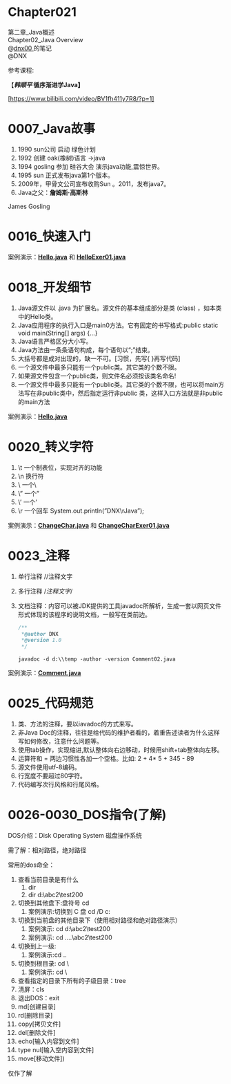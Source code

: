 # Chapter021
第二章_Java概述  
Chapter02_Java Overview  
@[dnx00  ](https://github.com/dnx00)的笔记  
@DNX

参考课程:

【***韩顺平* 循序渐进学Java】**

[https://www.bilibili.com/video/BV1fh411y7R8/?p=1]

# 0007_Java故事

1. 1990 sun公司 启动 绿色计划
2. 1992 创建 oak(橡树)语言 ->java
3. 1994 gosling 参加 硅谷大会 演示java功能,震惊世界。
4. 1995 sun 正式发布java第1个版本。
5. 2009年，甲骨文公司宣布收购Sun 。2011，发布java7。
6. Java之父：**詹姆斯·高斯林**

James Gosling

# 0016_快速入门

案例演示：**[Hello.java](https://github.com/dnx00/Notes_on_the_Course_of_Han_Shunping_Gradually_Learning_Java/blob/main/Chapter02_Java%E6%A6%82%E8%BF%B0/0016_%E5%BF%AB%E9%80%9F%E5%85%A5%E9%97%A8/Hello.java)** 和 **[HelloExer01.java](https://github.com/dnx00/Notes_on_the_Course_of_Han_Shunping_Gradually_Learning_Java/blob/main/Chapter02_Java%E6%A6%82%E8%BF%B0/0016_%E5%BF%AB%E9%80%9F%E5%85%A5%E9%97%A8/HelloExer01.java)**

[](https://github.com/dnx00/Notes_on_the_Course_of_Han_Shunping_Gradually_Learning_Java/tree/main/Chapter02_Java概述/0016_快速入门)

# 0018_开发细节

1. Java源文件以 .java 为扩展名。源文件的基本组成部分是类 (class) ，如本类中的Hello类。
2. Java应用程序的执行入口是main0方法。它有固定的书写格式:public static void main(String[] args) {…}
3. Java语言严格区分大小写。
4. Java方法由一条条语句构成，每个语句以“;”结束。
5. 大括号都是成对出现的，缺一不可。[习惯，先写{ }再写代码]
6. 一个源文件中最多只能有一个public类。其它类的个数不限。
7. 如果源文件包含一个public类，则文件名必须按该类名命名!
8. 一个源文件中最多只能有一个public类。其它类的个数不限，也可以将main方法写在非public类中，然后指定运行非public 类，这样入口方法就是非public 的main方法

案例演示：**[Hello.java](https://github.com/dnx00/Notes_on_the_Course_of_Han_Shunping_Gradually_Learning_Java/blob/main/Chapter02_Java%E6%A6%82%E8%BF%B0/0018_%E5%BC%80%E5%8F%91%E7%BB%86%E8%8A%82/Hello.java)**

[](https://github.com/dnx00/Notes_on_the_Course_of_Han_Shunping_Gradually_Learning_Java/tree/main/Chapter02_Java概述/0018_开发细节)

# 0020_转义字符

1. \t   一个制表位，实现对齐的功能
2. \n   换行符
3. \\   一个\
4. \”   一个”
5. \’   一个’
6. \r   一个回车  System.out.println(”DNX\rJava”);

案例演示：**[ChangeChar.java](https://github.com/dnx00/Notes_on_the_Course_of_Han_Shunping_Gradually_Learning_Java/blob/main/Chapter02_Java%E6%A6%82%E8%BF%B0/0020_%E8%BD%AC%E4%B9%89%E5%AD%97%E7%AC%A6/ChangeChar.java)** 和 **[ChangeCharExer01.java](https://github.com/dnx00/Notes_on_the_Course_of_Han_Shunping_Gradually_Learning_Java/blob/main/Chapter02_Java%E6%A6%82%E8%BF%B0/0020_%E8%BD%AC%E4%B9%89%E5%AD%97%E7%AC%A6/ChangeCharExer01.java)**

[](https://github.com/dnx00/Notes_on_the_Course_of_Han_Shunping_Gradually_Learning_Java/tree/main/Chapter02_Java概述/0020_转义字符)

# 0023_注释

1. 单行注释  //注释文字
2. 多行注释  /*注释文字*/
3. 文档注释：内容可以被JDK提供的工具javadoc所解析，生成一套以网页文件形式体现的该程序的说明文档，一般写在类前边。
    
    ```java
    /**
     *@author DNX
     *@version 1.0
     */
    ```
    
    `javadoc -d d:\\temp -author -version Comment02.java`
    

案例演示：**[Comment.java](https://github.com/dnx00/Notes_on_the_Course_of_Han_Shunping_Gradually_Learning_Java/blob/main/Chapter02_Java%E6%A6%82%E8%BF%B0/0023_%E6%B3%A8%E9%87%8A/Comment.java)**

[](https://github.com/dnx00/Notes_on_the_Course_of_Han_Shunping_Gradually_Learning_Java/tree/main/Chapter02_Java概述/0023_注释)

# 0025_代码规范

1. 类、方法的注释，要以iavadoc的方式来写。
2. 非Java Doc的注释，往往是给代码的维护者看的，着重告述读者为什么这样写如何修改，注意什么问题等。
3. 使用tab操作，实现缩进,默认整体向右边移动，时候用shift+tab整体向左移。
4. 运算符和 = 两边习惯性各加一个空格。比如: 2 + 4* 5 + 345 - 89
5. 源文件使用utf-8编码。
6. 行宽度不要超过80字符。
7. 代码编写次行风格和行尾风格。

# 0026-0030_DOS指令(了解)

DOS介绍：Disk Operating System 磁盘操作系统

需了解：相对路径，绝对路径

常用的dos命全：

1. 查看当前目录是有什么
    1. dir
    2. dir d:\abc2\test200
2. 切换到其他盘下:盘符号 cd
    1. 案例演示:切换到 C 盘 cd /D c:
3. 切换到当前盘的其他目录下（使用相对路径和绝对路径演示）
    1. 案例演示: cd d:\abc2\test200
    2. 案例演示: cd ..\..\abc2\test200
4. 切换到上一级:
    1. 案例演示:cd ..
5. 切换到根目录: cd \
    1. 案例演示: cd \
6. 查看指定的目录下所有的子级目录：tree
7. 清屏：cls
8. 退出DOS：exit
9. md[创建目录]
10. rd[删除目录]
11. copy[拷贝文件]
12. del[删除文件]
13. echo[输入内容到文件]
14. type nul[输入空内容到文件]
15. move[移动文件])

仅作了解

